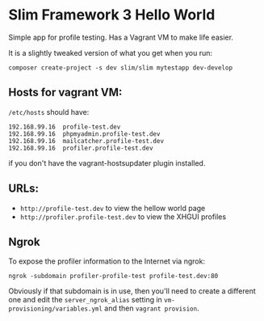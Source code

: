 # Slim Framework 3 Hello World

Simple app for profile testing. Has a Vagrant VM to make life easier.

It is a slightly tweaked version of what you get when you run:

    composer create-project -s dev slim/slim mytestapp dev-develop

## Hosts for vagrant VM:

`/etc/hosts` should have:

    192.168.99.16  profile-test.dev
    192.168.99.16  phpmyadmin.profile-test.dev
    192.168.99.16  mailcatcher.profile-test.dev
    192.168.99.16  profiler.profile-test.dev

if you don't have the vagrant-hostsupdater plugin installed.


## URLs:

* `http://profile-test.dev` to view the hellow world page
* `http://profiler.profile-test.dev` to view the XHGUI profiles


## Ngrok

To expose the profiler information to the Internet via ngrok:

    ngrok -subdomain profiler-profile-test profile-test.dev:80

Obviously if that subdomain is in use, then you'll need to create a different one and edit the `server_ngrok_alias` setting in `vm-provisioning/variables.yml` and then `vagrant provision`.
